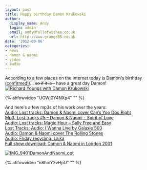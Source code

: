 ```yaml
---
layout: post
title: Happy birthday Damon Krukowski
author:
  display_name: Andy
  login: admin
  email: andy@fullofwishes.co.uk
  url: http://www.grange85.co.uk
date: '2012-09-06'
categories:
- news
- damon & naomi
- video
- audio
---
```

<p>According to a few places on the internet today is Damon's birthday <ins datetime="2012-09-06T13:42:21+00:00">(<a href="https://twitter.com/dada_drummer/status/243704991649521665">confirmed</a>!)</ins>... <del datetime="2012-09-06T13:43:11+00:00">so if it is -</del> have a great day Damon!<br />
<a href="http://www.flickr.com/photos/grange85/5711251457/" title="Richard Youngs with Damon Krukowski by andyaldridge, on Flickr"><img class="aligncenter" src="https://farm4.staticflickr.com/3188/5711251457_11f2422aa4.jpg" alt="Richard Youngs with Damon Krukowski"></a></p>

{% ahfowvideo "UGWj0Y4NXp4" "" %}

<p>And here's a few mp3s of his work over the years:<br />
<a href="/2011/12/09/audio-lost-tracks-damon-naomi-cover-cans-yoo-doo-right/">Audio: Lost tracks: Damon & Naomi cover Can’s Yoo Doo Right</a><br />
<a href="/2009/05/20/mp3-lost-tracks-5-damon-naomi-spirit-of-love/">Mp3: Lost tracks #5 – Damon & Naomi – Spirit of Love</a><br />
<a href="/2012/03/15/audio-lost-tracks-magic-hour-sally-free-and-easy/">Audio: Lost tracks: Magic Hour – Sally Free and Easy</a><br />
<a href="/2012/07/11/lost-tracks-audio-i-wanna-live-by-galaxie-500/">Lost Tracks: Audio: I Wanna Live by Galaxie 500</a><br />
<a href="/2012/05/16/audio-damon-naomi-cover-the-rolling-stones/">Audio: Damon & Naomi cover The Rolling Stones</a><br />
<a href="/2011/09/30/audio-friday-recycling-laika/">Audio: Friday recycling: Laika</a><br />
<a href="http://www.mediafire.com/download.php?lindniw2xng">Full show download: Damon & Naomi in London 2001</a></p>
<p><a href="http://www.flickr.com/photos/macskapocs/4876525211/" title="IMG_9401DamonAndNaomi_opt by macskapocs, on Flickr"><img class="aligncenter" src="https://farm5.staticflickr.com/4076/4876525211_70d051440c.jpg" alt="IMG_9401DamonAndNaomi_opt"></a><br />

{% ahfowvideo "n8hixY2vHpU" "" %}

